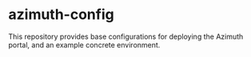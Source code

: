 # azimuth-config

This repository provides base configurations for deploying the Azimuth portal, and
an example concrete environment.
